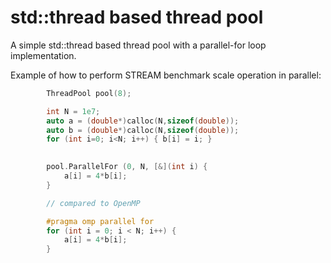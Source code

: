 # std::thread based thread pool
A simple std::thread based thread pool with a parallel-for loop implementation.


Example of how to perform STREAM benchmark scale operation in parallel:
```C++
        ThreadPool pool(8);

        int N = 1e7;
        auto a = (double*)calloc(N,sizeof(double));
        auto b = (double*)calloc(N,sizeof(double));
        for (int i=0; i<N; i++) { b[i] = i; }

        
        pool.ParallelFor (0, N, [&](int i) {
            a[i] = 4*b[i];
        }

        // compared to OpenMP

        #pragma omp parallel for
        for (int i = 0; i < N; i++) {
            a[i] = 4*b[i];
        }
     

```
